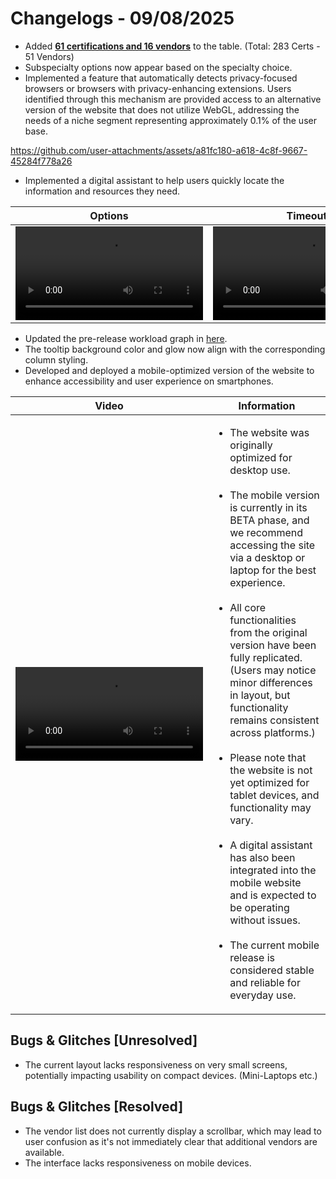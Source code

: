 # Changelogs - 09/08/2025
- Added <b><ins>61 certifications and 16 vendors</ins></b> to the table. (Total: 283 Certs - 51 Vendors)
- Subspecialty options now appear based on the specialty choice.
- Implemented a feature that automatically detects privacy-focused browsers or browsers with privacy-enhancing extensions. Users identified through this mechanism are provided access to an alternative version of the website that does not utilize WebGL, addressing the needs of a niche segment representing approximately 0.1% of the user base.

https://github.com/user-attachments/assets/a81fc180-a618-4c8f-9667-45284f778a26
- Implemented a digital assistant to help users quickly locate the information and resources they need.

| Options                                                                                                 | Timeout                                                                                                 |
|---------------------------------------------------------------------------------------------------------|---------------------------------------------------------------------------------------------------------|
| <video src="https://github.com/user-attachments/assets/552beadb-7bc5-43be-8002-869e90b753e9"></video>   | <video src="https://github.com/user-attachments/assets/c72ca079-0117-48eb-a548-b4fa68e6eb5f"></video>   |

- Updated the pre-release workload graph in [here](https://github.com/Dragkob/Security-Certification-Roadmap/blob/main/README.md).
- The tooltip background color and glow now align with the corresponding column styling.
- Developed and deployed a mobile-optimized version of the website to enhance accessibility and user experience on smartphones.

| Video                                                                                                 | Information                                  |
|-------------------------------------------------------------------------------------------------------|----------------------------------------------|
| <video src="https://github.com/user-attachments/assets/2891deed-538b-44a6-8c7f-5bf7fb7e68f2"></video> | <ul><li>The website was originally optimized for desktop use.</li><br /><li>The mobile version is currently in its BETA phase, and we recommend accessing the site via a desktop or laptop for the best experience.</li><br /><li>All core functionalities from the original version have been fully replicated. (Users may notice minor differences in layout, but functionality remains consistent across platforms.)</li><br /><li>Please note that the website is not yet optimized for tablet devices, and functionality may vary.</li><br /><li>A digital assistant has also been integrated into the mobile website and is expected to be operating without issues.</li><br /><li>The current mobile release is considered stable and reliable for everyday use.</li></ul> |


## Bugs & Glitches [Unresolved]
- The current layout lacks responsiveness on very small screens, potentially impacting usability on compact devices. (Mini-Laptops etc.)


## Bugs & Glitches [Resolved]
- The vendor list does not currently display a scrollbar, which may lead to user confusion as it's not immediately clear that additional vendors are available.
- The interface lacks responsiveness on mobile devices.
